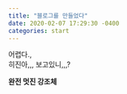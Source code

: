 ```yaml
---
title: "블로그를 만들었다"
date: 2020-02-07 17:29:30 -0400
categories: start
---
```


어렵다.,  
히진아,,, 보고있니,,,?

**완전 멋진 강조체**